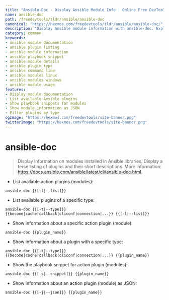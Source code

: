 ```yaml
---
title: "Ansible-Doc - Display Ansible Module Info | Online Free DevTools by Hexmos"
name: ansible-doc
path: /freedevtools/tldr/ansible/ansible-doc
canonical: "https://hexmos.com/freedevtools/tldr/ansible/ansible-doc/"
description: "Display Ansible module information with ansible-doc. Explore module details, examples, and playbook snippets. Free online tool, no registration required."
category: common
keywords:
- ansible module documentation
- ansible plugin listing
- ansible module information
- ansible playbook snippet
- ansible module details
- ansible plugin type
- ansible command line
- ansible modules linux
- ansible modules windows
- ansible module usage
features:
- Display module documentation
- List available Ansible plugins
- Show playbook snippets for modules
- Show module information as JSON
- Filter plugins by type
ogImage: "https://hexmos.com/freedevtools/site-banner.png"
twitterImage: "https://hexmos.com/freedevtools/site-banner.png"
---
```


# ansible-doc

> Display information on modules installed in Ansible libraries.
> Display a terse listing of plugins and their short descriptions.
> More information: <https://docs.ansible.com/ansible/latest/cli/ansible-doc.html>.

- List available action plugins (modules):

`ansible-doc {{[-l|--list]}}`

- List available plugins of a specific type:

`ansible-doc {{[-t|--type]}} {{become|cache|callback|cliconf|connection|...}} {{[-l|--list]}}`

- Show information about a specific action plugin (module):

`ansible-doc {{plugin_name}}`

- Show information about a plugin with a specific type:

`ansible-doc {{[-t|--type]}} {{become|cache|callback|cliconf|connection|...}} {{plugin_name}}`

- Show the playbook snippet for action plugin (modules):

`ansible-doc {{[-s|--snippet]}} {{plugin_name}}`

- Show information about an action plugin (module) as JSON:

`ansible-doc {{[-j|--json]}} {{plugin_name}}`
